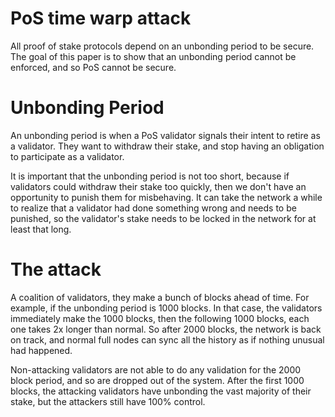 PoS time warp attack
=============

All proof of stake protocols depend on an unbonding period to be secure.
The goal of this paper is to show that an unbonding period cannot be enforced, and so PoS cannot be secure.

Unbonding Period
============

An unbonding period is when a PoS validator signals their intent to retire as a validator. They want to withdraw their stake, and stop having an obligation to participate as a validator.

It is important that the unbonding period is not too short, because if validators could withdraw their stake too quickly, then we don't have an opportunity to punish them for misbehaving. It can take the network a while to realize that a validator had done something wrong and needs to be punished, so the validator's stake needs to be locked in the network for at least that long.

The attack
=============

A coalition of validators, they make a bunch of blocks ahead of time.
For example, if the unbonding period is 1000 blocks.
In that case, the validators immediately make the 1000 blocks, then the following 1000 blocks, each one takes 2x longer than normal.
So after 2000 blocks, the network is back on track, and normal full nodes can sync all the history as if nothing unusual had happened.

Non-attacking validators are not able to do any validation for the 2000 block period, and so are dropped out of the system.
After the first 1000 blocks, the attacking validators have unbonding the vast majority of their stake, but the attackers still have 100% control.




